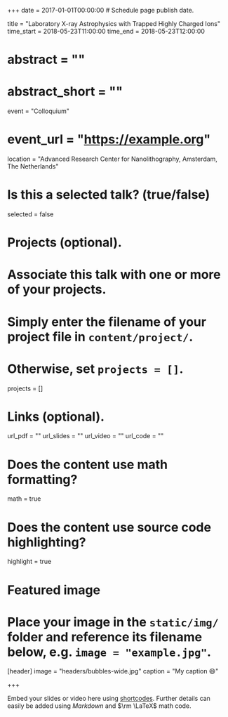 +++
date = 2017-01-01T00:00:00  # Schedule page publish date.

title = "Laboratory X-ray Astrophysics with Trapped Highly Charged Ions"
time_start = 2018-05-23T11:00:00
time_end = 2018-05-23T12:00:00
# abstract = ""
# abstract_short = ""
event = "Colloquium"
# event_url = "https://example.org"
location = "Advanced Research Center for Nanolithography, Amsterdam, The Netherlands"

# Is this a selected talk? (true/false)
selected = false

# Projects (optional).
#   Associate this talk with one or more of your projects.
#   Simply enter the filename of your project file in `content/project/`.
#   Otherwise, set `projects = []`.
projects = []

# Links (optional).
url_pdf = ""
url_slides = ""
url_video = ""
url_code = ""

# Does the content use math formatting?
math = true

# Does the content use source code highlighting?
highlight = true

# Featured image
# Place your image in the `static/img/` folder and reference its filename below, e.g. `image = "example.jpg"`.
[header]
image = "headers/bubbles-wide.jpg"
caption = "My caption :smile:"

+++

Embed your slides or video here using [shortcodes](https://sourcethemes.com/academic/post/writing-markdown-latex/). Further details can easily be added using *Markdown* and $\rm \LaTeX$ math code.

